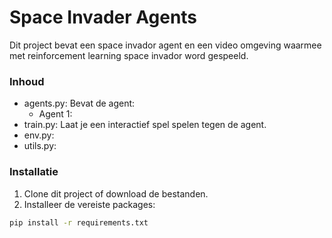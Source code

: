 # Space Invader Agents

Dit project bevat een space invador agent en een video omgeving waarmee met reinforcement learning space invador word gespeeld.

### Inhoud

- agents.py: Bevat de agent:
  - Agent 1: 
- train.py: Laat je een interactief spel spelen tegen de agent.
- env.py:
- utils.py: 

### Installatie

1. Clone dit project of download de bestanden.
2. Installeer de vereiste packages:

```bash
pip install -r requirements.txt
